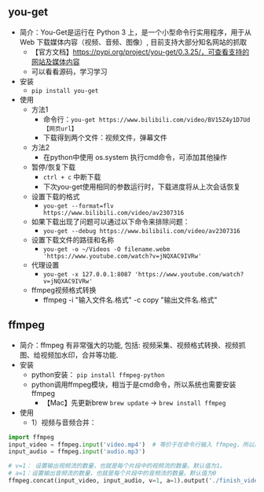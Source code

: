 ## you-get
- 简介：You-Get是运行在 Python 3 上，是一个小型命令行实用程序，用于从 Web 下载媒体内容（视频、音频、图像）, 目前支持大部分知名网站的抓取
    - 【官方文档】https://pypi.org/project/you-get/0.3.25/，可查看支持的网站及媒体内容
    - 可以看看源码，学习学习
- 安装
    - `pip install you-get`
- 使用
  - 方法1
      - 命令行：`you-get https://www.bilibili.com/video/BV15Z4y1D7Ud【网页url】`
      - 下载得到两个文件：视频文件，弹幕文件
  - 方法2
      - 在python中使用 os.system 执行cmd命令，可添加其他操作
  - 暂停/恢复下载
      - `ctrl + c` 中断下载
      - 下次you-get使用相同的参数运行时，下载进度将从上次会话恢复
  - 设置下载的格式
      - `you-get --format=flv https://www.bilibili.com/video/av2307316`
  - 如果下载出现了问题可以通过以下命令来排除问题：
      - `you-get --debug https://www.bilibili.com/video/av2307316`
  - 设置下载文件的路径和名称
      - `you-get -o ~/Videos -O filename.webm 'https://www.youtube.com/watch?v=jNQXAC9IVRw'`
  - 代理设置
      - `you-get -x 127.0.0.1:8087 'https://www.youtube.com/watch?v=jNQXAC9IVRw'`
  - ffmpeg视频格式转换
      - ffmpeg -i "输入文件名.格式" -c copy "输出文件名.格式"
  
## ffmpeg
- 简介：ffmpeg 有非常强大的功能, 包括: 视频采集、视频格式转换、视频抓图、给视频加水印，合并等功能.
- 安装
  - python安装： `pip install ffmpeg-python`
  - python调用ffmpeg模块，相当于是cmd命令，所以系统也需要安装 ffmpeg
    - 【Mac】先更新brew `brew update` -> `brew install ffmpeg`
- 使用
  - 1）视频与音频合并：
```python
import ffmpeg
input_video = ffmpeg.input('video.mp4')  # 等价于在命令行输入 ffmpeg，所以系统还需要安装 ffmpeg
input_audio = ffmpeg.input('audio.mp3')

# v=1： 设置输出视频流的数量，也就是每个片段中的视频流的数量。默认值为1。
# a=1：设置输出音频流的数量，也就是每个片段中的音频流的数量。默认值为0
ffmpeg.concat(input_video, input_audio, v=1, a=1).output('./finish_video1.mp4').run()
```